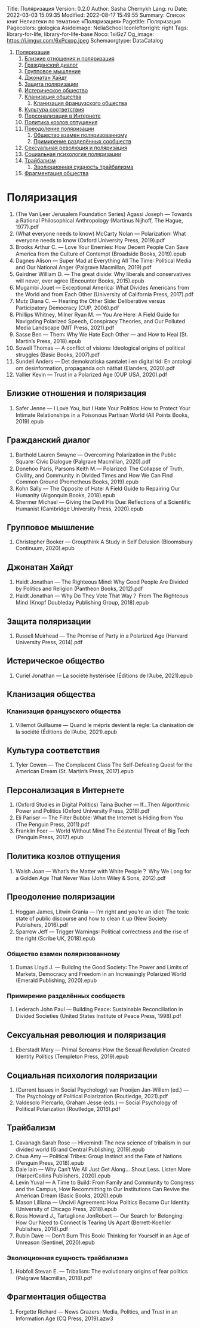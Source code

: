 Title: Поляризация
Version: 0.2.0
Author: Sasha Chernykh
Lang: ru
Date: 2022-03-03 15:09:35
Modified: 2022-08-17 15:49:55
Summary: Список книг Нелиатеки по тематике «Поляризация»
Pagetitle: Поляризация
Pagecolors: giologica
Asideimage: NeliaSchool
Iconleftorright: right
Tags: library-for-life, library-for-life-base
Noco: 1xiGz7
Og_image: https://i.imgur.com/6xPcxpp.jpeg
Schemaorgtype: DataCatalog

<!-- MarkdownTOC -->

1. [Поляризация](#Поляризация)
	1. [Близкие отношения и поляризация](#Близкие-отношения-и-поляризация)
	1. [Гражданский диалог](#Гражданский-диалог)
	1. [Групповое мышление](#Групповое-мышление)
	1. [Джонатан Хайдт](#Джонатан-Хайдт)
	1. [Защита поляризации](#Защита-поляризации)
	1. [Истерическое общество](#Истерическое-общество)
	1. [Кланизация общества](#Кланизация-общества)
		1. [Кланизация французского общества](#Кланизация-французского-общества)
	1. [Культура соответствия](#Культура-соответствия)
	1. [Персонализация в Интернете](#Персонализация-в-Интернете)
	1. [Политика козлов отпущения](#Политика-козлов-отпущения)
	1. [Преодоление поляризации](#Преодоление-поляризации)
		1. [Общество взамен поляризованному](#Общество-взамен-поляризованному)
		1. [Примирение разделённых сообществ](#Примирение-разделённых-сообществ)
	1. [Сексуальная революция и поляризация](#Сексуальная-революция-и-поляризация)
	1. [Социальная психология поляризации](#Социальная-психология-поляризации)
	1. [Трайбализм](#Трайбализм)
		1. [Эволюционная сущность трайбализма](#Эволюционная-сущность-трайбализма)
	1. [Фрагментация общества](#Фрагментация-общества)

<!-- /MarkdownTOC -->

<a id="Поляризация"></a>
# Поляризация

1. (The Van Leer Jerusalem Foundation Series) Agassi Joseph — Towards a Rational Philosophical Anthropology (Martinus Nijhoff, The Hague, 1977).pdf
1. (What everyone needs to know) McCarty Nolan — Polarization꞉ What everyone needs to know (Oxford University Press, 2019).pdf
1. Brooks Arthur C. — Love Your Enemies꞉ How Decent People Can Save America from the Culture of Contempt (Broadside Books, 2019).epub
1. Dagnes Alison — Super Mad at Everything All The Time꞉ Political Media and Our National Anger (Palgrave Macmillan, 2019).pdf
1. Gairdner William D. — The great divide꞉ Why liberals and conservatives will never, ever agree (Encounter Books, 2015).epub
1. Mugambi Jouet — Exceptional America꞉ What Divides Americans from the World and from Each Other (University of California Press, 2017).pdf
1. Mutz Diana C. — Hearing the Other Side꞉ Deliberative versus Participatory Democracy (CUP, 2006).pdf
1. Phillips Whitney, Milner Ryan M. — You Are Here꞉ A Field Guide for Navigating Polarized Speech, Conspiracy Theories, and Our Polluted Media Landscape (MIT Press, 2021).pdf
1. Sasse Ben — Them꞉ Why We Hate Each Other — and How to Heal (St. Martin’s Press, 2018).epub
1. Sowell Thomas — A conflict of visions꞉ Ideological origins of political struggles (Basic Books, 2007).pdf
1. Sundell Anders — Det demokratiska samtalet i en digital tid꞉ En antologi om desinformation, propaganda och näthat (Elanders, 2020).pdf
1. Vallier Kevin — Trust in a Polarized Age (OUP USA, 2020).pdf

<a id="Близкие-отношения-и-поляризация"></a>
## Близкие отношения и поляризация

1. Safer Jenne — I Love You, but I Hate Your Politics꞉ How to Protect Your Intimate Relationships in a Poisonous Partisan World (All Points Books, 2019).epub

<a id="Гражданский-диалог"></a>
## Гражданский диалог

1. Barthold Lauren Swayne — Overcoming Polarization in the Public Square꞉ Civic Dialogue (Palgrave Macmillan, 2020).pdf
1. Donehoo Paris, Parsons Keith M.— Polarized꞉ The Collapse of Truth, Civility, and Community in Divided Times and How We Can Find Common Ground (Prometheus Books, 2019).epub
1. Kohn Sally — The Opposite of Hate꞉ A Field Guide to Repairing Our Humanity (Algonquin Books, 2018).epub
1. Shermer Michael — Giving the Devil His Due꞉ Reflections of a Scientific Humanist (Cambridge University Press, 2020).epub

<a id="Групповое-мышление"></a>
## Групповое мышление

1. Christopher Booker — Groupthink A Study in Self Delusion (Bloomsbury Continuum, 2020).epub

<a id="Джонатан-Хайдт"></a>
## Джонатан Хайдт

1. Haidt Jonathan — The Righteous Mind꞉ Why Good People Are Divided by Politics and Religion (Pantheon Books, 2012).pdf
1. Haidt Jonathan — Why Do They Vote That Way？ From The Righteous Mind (Knopf Doubleday Publishing Group, 2018).epub

<a id="Защита-поляризации"></a>
## Защита поляризации

1. Russell Muirhead — The Promise of Party in a Polarized Age (Harvard University Press, 2014).pdf

<a id="Истерическое-общество"></a>
## Истерическое общество

1. Curiel Jonathan — La société hystérisée (Éditions de l’Aube, 2021).epub

<a id="Кланизация-общества"></a>
## Кланизация общества

<a id="Кланизация-французского-общества"></a>
### Кланизация французского общества

1. Villemot Guillaume — Quand le mépris devient la règle꞉ La clanisation de la société (Éditions de l’Aube, 2021).epub

<a id="Культура-соответствия"></a>
## Культура соответствия

1. Tyler Cowen — The Complacent Class The Self-Defeating Quest for the American Dream (St. Martin’s Press, 2017).epub

<a id="Персонализация-в-Интернете"></a>
## Персонализация в Интернете

1. (Oxford Studies in Digital Politics) Taina Bucher — If…Then Algorithmic Power and Politics (Oxford University Press, 2018).pdf
1. Eli Pariser — The Filter Bubble꞉ What the Internet Is Hiding from You (The Penguin Press, 2011).pdf
1. Franklin Foer — World Without Mind The Existential Threat of Big Tech (Penguin Press, 2017).epub

<a id="Политика-козлов-отпущения"></a>
## Политика козлов отпущения

1. Walsh Joan — What’s the Matter with White People？ Why We Long for a Golden Age That Never Was (John Wiley & Sons, 2012).pdf

<a id="Преодоление-поляризации"></a>
## Преодоление поляризации

1. Hoggan James, Litwin Grania — I’m right and you’re an idiot꞉ The toxic state of public discourse and how to clean it up (New Society Publishers, 2016).pdf
1. Sparrow Jeff — Trigger Warnings꞉ Political correctness and the rise of the right (Scribe UK, 2018).epub

<a id="Общество-взамен-поляризованному"></a>
### Общество взамен поляризованному

1. Dumas Lloyd J. — Building the Good Society꞉ The Power and Limits of Markets, Democracy and Freedom in an Increasingly Polarized World (Emerald Publishing, 2020).epub

<a id="Примирение-разделённых-сообществ"></a>
### Примирение разделённых сообществ

1. Lederach John Paul — Building Peace꞉ Sustainable Reconciliation in Divided Societies (United States Institute of Peace Press, 1998).pdf

<a id="Сексуальная-революция-и-поляризация"></a>
## Сексуальная революция и поляризация

1. Eberstadt Mary — Primal Screams꞉ How the Sexual Revolution Created Identity Politics (Templeton Press, 2019).epub

<a id="Социальная-психология-поляризации"></a>
## Социальная психология поляризации

1. (Current Issues in Social Psychology) van Prooijen Jan-Willem (ed.) — The Psychology of Political Polarization (Routledge, 2021).pdf
1. Valdesolo Piercarlo, Graham Jesse (eds.) — Social Psychology of Political Polarization (Routledge, 2016).pdf

<a id="Трайбализм"></a>
## Трайбализм

1. Cavanagh Sarah Rose — Hivemind꞉ The new science of tribalism in our divided world (Grand Central Publishing, 2019).epub
1. Chua Amy — Political Tribes꞉ Group Instinct and the Fate of Nations (Penguin Press, 2018).epub
1. Dale Iain — Why Can’t We All Just Get Along… Shout Less. Listen More (HarperCollins Publishers, 2020).epub
1. Levin Yuval — A Time to Build꞉ From Family and Community to Congress and the Campus, How Recommitting to Our Institutions Can Revive the American Dream (Basic Books, 2020).epub
1. Mason Lilliana — Uncivil Agreement꞉ How Politics Became Our Identity (University of Chicago Press, 2018).epub
1. Ross Howard J., Tartaglione JonRobert — Our Search for Belonging꞉ How Our Need to Connect Is Tearing Us Apart (Berrett-Koehler Publishers, 2018).pdf
1. Rubin Dave — Don’t Burn This Book꞉ Thinking for Yourself in an Age of Unreason (Sentinel, 2020).epub

<a id="Эволюционная-сущность-трайбализма"></a>
### Эволюционная сущность трайбализма

1. Hobfoll Stevan E. — Tribalism꞉ The evolutionary origins of fear politics (Palgrave Macmillan, 2018).pdf

<a id="Фрагментация-общества"></a>
## Фрагментация общества

1. Forgette Richard — News Grazers꞉ Media, Politics, and Trust in an Information Age (CQ Press, 2019).azw3
